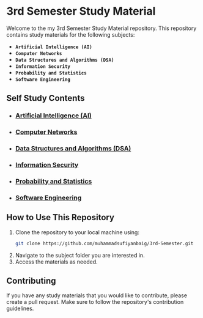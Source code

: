 # 3rd Semester Study Material

Welcome to the my 3rd Semester Study Material repository. This repository contains study materials for the following subjects:

- **`Artificial Intelligence (AI)`**
- **`Computer Networks`**
- **`Data Structures and Algorithms (DSA)`**
- **`Information Security`**
- **`Probability and Statistics`**
- **`Software Engineering`**

## Self Study Contents

- ### [Artificial Intelligence (AI)](./Self%20Learning/Artificial%20Intelligence/Readme.md)

- ### [Computer Networks](./Self%20Learning/Computer%20Network/README.md)

- ### [Data Structures and Algorithms (DSA)](./Self%20Learning/Data%20Structures%20&%20Algorithms/Notes.txt)

- ### [Information Security](./Self%20Learning/Information%20Security/Notes.txt)

- ### [Probability and Statistics](./Self%20Learning/Probablity%20&%20Stats/Notes.txt)

- ### [Software Engineering](./Self%20Learning/Software%20Engineering/Readme.md)


## How to Use This Repository

1. Clone the repository to your local machine using:
    ```bash
    git clone https://github.com/muhammadsufiyanbaig/3rd-Semester.git
    ```
2. Navigate to the subject folder you are interested in.
3. Access the materials as needed.

## Contributing

If you have any study materials that you would like to contribute, please create a pull request. Make sure to follow the repository's contribution guidelines.
